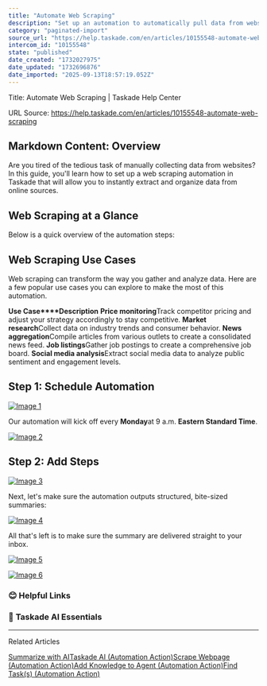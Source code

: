 ```yaml
---
title: "Automate Web Scraping"
description: "Set up an automation to automatically pull data from websites."
category: "paginated-import"
source_url: "https://help.taskade.com/en/articles/10155548-automate-web-scraping"
intercom_id: "10155548"
state: "published"
date_created: "1732027975"
date_updated: "1732696876"
date_imported: "2025-09-13T18:57:19.052Z"
---
```


Title: Automate Web Scraping | Taskade Help Center

URL Source: https://help.taskade.com/en/articles/10155548-automate-web-scraping

Markdown Content:
**Overview**
------------

Are you tired of the tedious task of manually collecting data from websites? In this guide, you'll learn how to set up a web scraping automation in Taskade that will allow you to instantly extract and organize data from online sources.

**Web Scraping at a Glance**
----------------------------

Below is a quick overview of the automation steps:

Web Scraping Use Cases
----------------------

Web scraping can transform the way you gather and analyze data. Here are a few popular use cases you can explore to make the most of this automation.

**Use Case****Description**
**Price monitoring**Track competitor pricing and adjust your strategy accordingly to stay competitive.
**Market research**Collect data on industry trends and consumer behavior.
**News aggregation**Compile articles from various outlets to create a consolidated news feed.
**Job listings**Gather job postings to create a comprehensive job board.
**Social media analysis**Extract social media data to analyze public sentiment and engagement levels.

**Step 1: Schedule Automation**
-------------------------------

[![Image 1](https://downloads.intercomcdn.com/i/o/plyqw4hf/1257884092/567678a37c8eb6e176998017e7dd/automation-generator-1.png?expires=1757791800&signature=4d188377ed06662f3383f6fa498cbc941414453267f7e4ad5909dabb3ba327f8&req=dSIiEcF2mYFWW%2FMW1HO4zSLbxae9Vtmwaeg3qpuiXnDsznvsEa94zyj1NvhT%0Ar1OQkBXT0HWMbuEO7Is%3D%0A)](https://downloads.intercomcdn.com/i/o/plyqw4hf/1257884092/567678a37c8eb6e176998017e7dd/automation-generator-1.png?expires=1757791800&signature=4d188377ed06662f3383f6fa498cbc941414453267f7e4ad5909dabb3ba327f8&req=dSIiEcF2mYFWW%2FMW1HO4zSLbxae9Vtmwaeg3qpuiXnDsznvsEa94zyj1NvhT%0Ar1OQkBXT0HWMbuEO7Is%3D%0A)

Our automation will kick off every **Monday**at 9 a.m. **Eastern Standard Time**.

[![Image 2](https://downloads.intercomcdn.com/i/o/plyqw4hf/1257948753/752e83b79a423f3da9d9fb0daaa8/web-scraping-1.jpg?expires=1757791800&signature=24824ace1cc989242f39dce8b4ce25ccc76dba6daf73fcf20b9479b33aafb148&req=dSIiEcB6lYZaWvMW1HO4zV5gtZj7wMvR6KspRjKf0ftpyPWpP7lWcuFvzy9Y%0Ahu5DahcRYzHtu2OzgWo%3D%0A)](https://downloads.intercomcdn.com/i/o/plyqw4hf/1257948753/752e83b79a423f3da9d9fb0daaa8/web-scraping-1.jpg?expires=1757791800&signature=24824ace1cc989242f39dce8b4ce25ccc76dba6daf73fcf20b9479b33aafb148&req=dSIiEcB6lYZaWvMW1HO4zV5gtZj7wMvR6KspRjKf0ftpyPWpP7lWcuFvzy9Y%0Ahu5DahcRYzHtu2OzgWo%3D%0A)

**Step 2: Add Steps**
---------------------

[![Image 3](https://downloads.intercomcdn.com/i/o/plyqw4hf/1267359195/2c860440171c3e026b5cbd9abcf7/web-scraping-2.jpg?expires=1757791800&signature=276484a8c31479f8b75255f5c316b82e8182bf61e5300b5b5799ee6f9aff01a3&req=dSIhEcp7lIBWXPMW1HO4zQe9Joo4iaXlimHjPOPEzuMQnd8NFM3g7mEwbEd%2B%0ATLiXNMSWECtKgCqawEM%3D%0A)](https://downloads.intercomcdn.com/i/o/plyqw4hf/1267359195/2c860440171c3e026b5cbd9abcf7/web-scraping-2.jpg?expires=1757791800&signature=276484a8c31479f8b75255f5c316b82e8182bf61e5300b5b5799ee6f9aff01a3&req=dSIhEcp7lIBWXPMW1HO4zQe9Joo4iaXlimHjPOPEzuMQnd8NFM3g7mEwbEd%2B%0ATLiXNMSWECtKgCqawEM%3D%0A)

Next, let's make sure the automation outputs structured, bite-sized summaries:

[![Image 4](https://downloads.intercomcdn.com/i/o/plyqw4hf/1257949188/6fef1c2d521be12a1c631a81985f/web-scraping-3.jpg?expires=1757791800&signature=244490848c47a3ee578565b2800041d5039d4127f28120972fc8fe674a8be046&req=dSIiEcB6lIBXUfMW1HO4zUN%2B7NjC5w5yUha4VRSbkZT4Xu9ff1GdaU6NTHix%0ADPN6t6dX9aWNje8TuZs%3D%0A)](https://downloads.intercomcdn.com/i/o/plyqw4hf/1257949188/6fef1c2d521be12a1c631a81985f/web-scraping-3.jpg?expires=1757791800&signature=244490848c47a3ee578565b2800041d5039d4127f28120972fc8fe674a8be046&req=dSIiEcB6lIBXUfMW1HO4zUN%2B7NjC5w5yUha4VRSbkZT4Xu9ff1GdaU6NTHix%0ADPN6t6dX9aWNje8TuZs%3D%0A)

All that's left is to make sure the summary are delivered straight to your inbox.

[![Image 5](https://downloads.intercomcdn.com/i/o/plyqw4hf/1257949381/8ac95bc0f014cace440ae69c9dc8/web-scraping-4.jpg?expires=1757791800&signature=6f79c11cc72fc42792644ba3f29aed16f19deb3b2a3f6457872dd45c6c186bd5&req=dSIiEcB6lIJXWPMW1HO4zUNKYsYlKyvdLJK8aMKER%2FFJRq7AptCb1Pt6tydp%0A81dfkkg54EQKMcCcKgU%3D%0A)](https://downloads.intercomcdn.com/i/o/plyqw4hf/1257949381/8ac95bc0f014cace440ae69c9dc8/web-scraping-4.jpg?expires=1757791800&signature=6f79c11cc72fc42792644ba3f29aed16f19deb3b2a3f6457872dd45c6c186bd5&req=dSIiEcB6lIJXWPMW1HO4zUNKYsYlKyvdLJK8aMKER%2FFJRq7AptCb1Pt6tydp%0A81dfkkg54EQKMcCcKgU%3D%0A)

[![Image 6](https://downloads.intercomcdn.com/i/o/plyqw4hf/1257949790/c9f6c3b467cdd5f07dc7a168be3d/web-scraping-5.jpg?expires=1757791800&signature=43fac09437b0ac51565bdd680abb75901c1eabf2b6aaa8815532facf4bd3cb75&req=dSIiEcB6lIZWWfMW1HO4zUJFvTURRs%2BEzityINx1JS6UoaANXo0rhLTlr7%2BD%0AICIn3%2FIk5ETvkvZmLQ0%3D%0A)](https://downloads.intercomcdn.com/i/o/plyqw4hf/1257949790/c9f6c3b467cdd5f07dc7a168be3d/web-scraping-5.jpg?expires=1757791800&signature=43fac09437b0ac51565bdd680abb75901c1eabf2b6aaa8815532facf4bd3cb75&req=dSIiEcB6lIZWWfMW1HO4zUJFvTURRs%2BEzityINx1JS6UoaANXo0rhLTlr7%2BD%0AICIn3%2FIk5ETvkvZmLQ0%3D%0A)

### **😊 Helpful Links**

### 🤖 **Taskade AI Essentials**

* * *

Related Articles

[Summarize with AI](https://help.taskade.com/en/articles/8958465-summarize-with-ai)[Taskade AI (Automation Action)](https://help.taskade.com/en/articles/8958472-taskade-ai-automation-action)[Scrape Webpage (Automation Action)](https://help.taskade.com/en/articles/9805157-scrape-webpage-automation-action)[Add Knowledge to Agent (Automation Action)](https://help.taskade.com/en/articles/9994434-add-knowledge-to-agent-automation-action)[Find Task(s) (Automation Action)](https://help.taskade.com/en/articles/10504418-find-task-s-automation-action)
